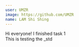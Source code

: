 ```yaml
---
user: UMZR
image: https://github.com/UMZR
name: LAM Shi Shing
---
```

Hi everyone! I finished task 1  
This is testing the _std
